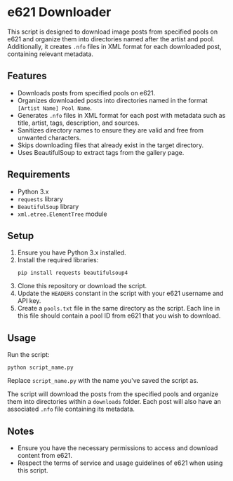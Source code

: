 # e621 Downloader

This script is designed to download image posts from specified pools on e621 and organize them into directories named after the artist and pool. Additionally, it creates `.nfo` files in XML format for each downloaded post, containing relevant metadata.

## Features

- Downloads posts from specified pools on e621.
- Organizes downloaded posts into directories named in the format `[Artist Name] Pool Name`.
- Generates `.nfo` files in XML format for each post with metadata such as title, artist, tags, description, and sources.
- Sanitizes directory names to ensure they are valid and free from unwanted characters.
- Skips downloading files that already exist in the target directory.
- Uses BeautifulSoup to extract tags from the gallery page.

## Requirements

- Python 3.x
- `requests` library
- `BeautifulSoup` library
- `xml.etree.ElementTree` module

## Setup

1. Ensure you have Python 3.x installed.
2. Install the required libraries:
   ```
   pip install requests beautifulsoup4
   ```
3. Clone this repository or download the script.
4. Update the `HEADERS` constant in the script with your e621 username and API key.
5. Create a `pools.txt` file in the same directory as the script. Each line in this file should contain a pool ID from e621 that you wish to download.

## Usage

Run the script:
```
python script_name.py
```
Replace `script_name.py` with the name you've saved the script as.

The script will download the posts from the specified pools and organize them into directories within a `downloads` folder. Each post will also have an associated `.nfo` file containing its metadata.

## Notes

- Ensure you have the necessary permissions to access and download content from e621.
- Respect the terms of service and usage guidelines of e621 when using this script.
